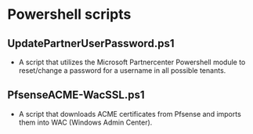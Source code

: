# Powershell scripts
## UpdatePartnerUserPassword.ps1
* A script that utilizes the Microsoft Partnercenter Powershell module to reset/change a password for a username in all possible tenants.

## PfsenseACME-WacSSL.ps1
* A script that downloads ACME certificates from Pfsense and imports them into WAC (Windows Admin Center).
